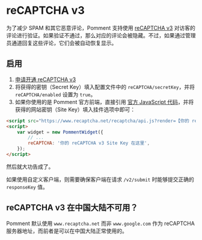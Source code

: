 # reCAPTCHA v3

为了减少 SPAM 和其它恶意评论，Pomment 支持使用 [reCAPTCHA v3](https://developers.google.com/recaptcha/docs/v3) 对访客的评论进行验证。如果验证不通过，那么对应的评论会被隐藏。不过，如果通过管理员通道回复这些评论，它们会被自动恢复显示。

## 启用

1. [申请开通 reCAPTCHA v3](https://g.co/recaptcha/v3)
2. 将获得的密钥（Secret Key）填入配置文件中的 `reCAPTCHA/secretKey`，并将 `reCAPTCHA/enabled` 设置为 `true`。
3. 如果你使用的是 Pomment 官方前端，直接引用 [官方 JavaScript 代码](https://developers.google.com/recaptcha/docs/v3)，并将获得的网站密钥（Site Key）填入挂件选项中即可：

```html
<script src="https://www.recaptcha.net/recaptcha/api.js?render=【你的 reCAPTCHA v3 Site Key】"></script>
<script>
    var widget = new PommentWidget({
        // ...
        reCAPTCHA: '你的 reCAPTCHA v3 Site Key 在这里',
    });
</script>
```

然后就大功告成了。

如果使用自定义客户端，则需要确保客户端在请求 `/v2/submit` 时能够提交正确的 `responseKey` 值。

## reCAPTCHA v3 在中国大陆不可用？

Pomment 默认使用 `www.recaptcha.net` 而非 `www.google.com` 作为 reCAPTCHA 服务器地址，而前者是可以在中国大陆正常使用的。
